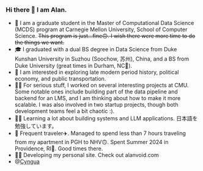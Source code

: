 ### Hi there 👋 I am Alan.

*	🏫 I am a graduate student in the Master of Computational Data Science (MCDS) program at Carnegie Mellon University, School of Computer Science. ~~This program is just...fine🙃. I wish there were more time to do the things we want.~~
* 🎓 I graduated with a dual BS degree in Data Science from Duke Kunshan University in Suzhou (Soochow, 苏州), China, and a BS from Duke University (great times in Durham, NC🍂).
* 📖 I am interested in exploring late modern period history, political economy, and public transportation.
* 🧑‍💻 For serious stuff, I worked on several interesting projects at CMU. Some notable ones include building part of the data pipeline and backend for an LMS, and I am thinking about how to make it more scalable. I was also involved in two startup projects, though both development teams feel a bit chaotic :).
* 🧑‍💻 Learning a lot about building systems and LLM applications. 日本語を勉強しています。
* 🏃 Frequent traveler✈️. Managed to spend less than 7 hours traveling from my apartment in PGH to NHV🙃. Spent Summer 2024 in Providence, RI🌊. Good times there.
* 🧑‍💻 Developing my personal site. Check out alanvoid.com
* @[Cyngua](https://github.com/Cyngua)
<!--[![Alan's GitHub stats](https://github-readme-stats.vercel.app/api?username=Aaalan-Zhang)](https://github.com/Aaalan-Zhang)-->
<!--
**Aaalan-Zhang/Aaalan-Zhang** is a ✨ _special_ ✨ repository because its `README.md` (this file) appears on your GitHub profile.

Here are some ideas to get you started:

- 🔭 I’m currently working on ...
- 🌱 I’m currently learning ...
- 👯 I’m looking to collaborate on ...
- 🤔 I’m looking for help with ...
- 💬 Ask me about ...
- 📫 How to reach me: ...
- 😄 Pronouns: He/Him/His
- ⚡ Fun fact: ...
-->

<!--
![Top Langs](https://github-readme-stats.vercel.app/api/top-langs/?username=Aaalan-Zhang)
-->

<!--
![Aaalan-Zhang's GitHub stats](https://github-readme-stats.vercel.app/api?username=Aaalan-Zhang&hide=contribs,prs)
-->
